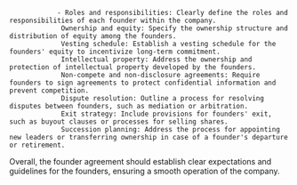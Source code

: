				- Roles and responsibilities: Clearly define the roles and responsibilities of each founder within the company.
				 Ownership and equity: Specify the ownership structure and distribution of equity among the founders.
				 Vesting schedule: Establish a vesting schedule for the founders' equity to incentivize long-term commitment.
				 Intellectual property: Address the ownership and protection of intellectual property developed by the founders.
				 Non-compete and non-disclosure agreements: Require founders to sign agreements to protect confidential information and prevent competition.
				 Dispute resolution: Outline a process for resolving disputes between founders, such as mediation or arbitration.
				 Exit strategy: Include provisions for founders' exit, such as buyout clauses or processes for selling shares.
				 Succession planning: Address the process for appointing new leaders or transferring ownership in case of a founder's departure or retirement.

Overall, the founder agreement should establish clear expectations and guidelines for the founders, ensuring a smooth operation of the company.



